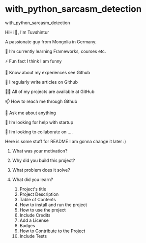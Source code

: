 # with_python_sarcasm_detection
with_python_sarcasm_detection

HiHi 👋, I'm Tuvshintur

A passionate guy from Mongolia in Germany.


🌱 I’m currently learning Frameworks, courses etc.

⚡ Fun fact I think I am funny


📄 Know about my experiences see Github

📝 I regularly write articles on Github

👨‍💻 All of my projects are available at GitHub

📫 How to reach me through Github


💬 Ask me about anything

🤝 I’m looking for help with startup

👯 I’m looking to collaborate on ....



Here is some stuff for README I am gonna change it later :)



1. What was your motivation?
2. Why did you build this project?
3. What problem does it solve?
4. What did you learn?

	1. Project's title
	2. Project Description
	3. Table of Contents
	4. How to install and run the project
	5. How to use the project
	6. Include Credits
	7. Add a License
	8. Badges
	9. How to Contribute to the Project
	10. Include Tests


	
